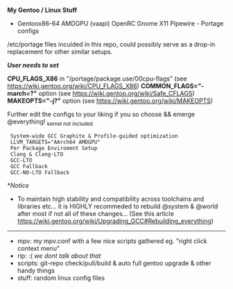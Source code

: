 **My Gentoo / Linux Stuff**

  - Gentoox86-64 AMDGPU (vaapi) OpenRC Gnome X11 Pipewire - Portage configs
 
 /etc/portage files inculded in this repo, could possibly serve as a drop-in replacement for other similar setups.   

***User needs to set***
 
 **CPU_FLAGS_X86** in "/portage/package.use/00cpu-flags" (see https://wiki.gentoo.org/wiki/CPU_FLAGS_X86)
 **COMMON_FLAGS="-march=?"** option (see https://wiki.gentoo.org/wiki/Safe_CFLAGS)  
 **MAKEOPTS="-j?"** option (see https://wiki.gentoo.org/wiki/MAKEOPTS)   

Further edit the configs to your liking if you so choose && emerge @everything!
 <sub>kernel not included</sub>
```
 System-wide GCC Graphite & Profile-guided optimization  
 LLVM_TARGETS="AArch64 AMDGPU"  
 Per Package Enviroment Setup  
 Clang & Clang-LTO  
 GCC-LTO  
 GCC Fallback  
 GCC-NO-LTO Fallback  
```
**_Notice_*
   - To maintain high stability and compatibility across toolchains and libraries etc... it is HIGHLY recommeded to rebuild @system & @world after most if not all of these changes...  (See this article https://wiki.gentoo.org/wiki/Upgrading_GCC#Rebuilding_everything)

------------------------------
 
 - mpv: my mpv.conf with a few nice scripts gathered eg. "right click context menu"
 - rip: :( *we dont talk about that*
 - scripts: git-repo check/pull/build & auto full gentoo upgrade & other handy things 
 - stuff: random linux config files
